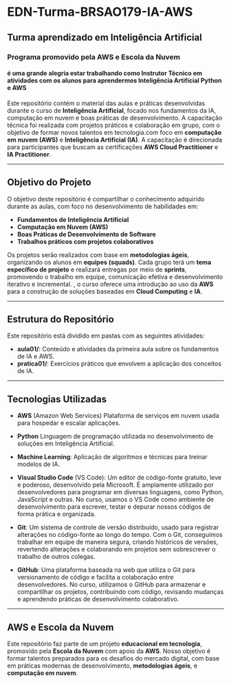# EDN-Turma-BRSAO179-IA-AWS

## Turma aprendizado em Inteligência Artificial

### Programa promovido pela AWS e Escola da Nuvem 

#### é uma grande alegria estar trabalhando como Instrutor Técnico em atividades com os alunos para aprendermos **Inteligência Artificial** **Python** e **AWS**

Este repositório contém o material das aulas e práticas desenvolvidas durante o curso de **Inteligência Artificial**, focado nos fundamentos da IA, computação em nuvem e boas práticas de desenvolvimento. A capacitação técnica foi realizada com projetos práticos e colaboração em grupo, com o objetivo de formar novos talentos em tecnologia.com foco em **computação em nuvem (AWS)** e **Inteligência Artificial (IA)**. A capacitação é direcionada para participantes que buscam as certificações **AWS Cloud Practitioner** e **IA Practitioner**.

---

## Objetivo do Projeto

O objetivo deste repositório é compartilhar o conhecimento adquirido durante as aulas, com foco no desenvolvimento de habilidades em:

- **Fundamentos de Inteligência Artificial**  
- **Computação em Nuvem (AWS)**  
- **Boas Práticas de Desenvolvimento de Software**  
- **Trabalhos práticos com projetos colaborativos**

 Os projetos serão realizados com base em **metodologias ágeis**, organizando os alunos em **equipes (squads)**. Cada grupo terá um **tema específico de projeto** e realizará entregas por meio de **sprints**, promovendo o trabalho em equipe, comunicação efetiva e desenvolvimento iterativo e incremental. 
, o curso oferece uma introdução ao uso da **AWS** para a construção de soluções baseadas em **Cloud Computing** e **IA**.

---
## Estrutura do Repositório

Este repositório está dividido em pastas com as seguintes atividades:

- **aula01/**: Conteúdo e atividades da primeira aula sobre os fundamentos de IA e AWS.
- **pratica01/**: Exercícios práticos que envolvem a aplicação dos conceitos de IA.

---
## Tecnologias Utilizadas

- **AWS** (Amazon Web Services) Plataforma de serviços em nuvem usada para hospedar e escalar aplicações.
  
- **Python** Linguagem de programação utilizada no desenvolvimento de soluções em Inteligência Artificial.
  
- **Machine Learning**: Aplicação de algoritmos e técnicas para treinar modelos de IA.
  
- **Visual Studio Code** (VS Code): Um editor de código-fonte gratuito, leve e poderoso, desenvolvido pela Microsoft. É amplamente utilizado por desenvolvedores para programar em diversas linguagens, como Python, JavaScript e outras. No curso, usamos o VS Code como ambiente de desenvolvimento para escrever, testar e depurar nossos códigos de forma prática e organizada.
 
- **Git**: Um sistema de controle de versão distribuído, usado para registrar alterações no código-fonte ao longo do tempo. Com o Git, conseguimos trabalhar em equipe de maneira segura, criando históricos de versões, revertendo alterações e colaborando em projetos sem sobrescrever o trabalho de outros colegas.

- **GitHub**: Uma plataforma baseada na web que utiliza o Git para versionamento de código e facilita a colaboração entre desenvolvedores. No curso, utilizamos o GitHub para armazenar e compartilhar os projetos, contribuindo com código, revisando mudanças e aprendendo práticas de desenvolvimento colaborativo.
---
AWS e Escola da Nuvem
---

Este repositório faz parte de um projeto **educacional em tecnologia**, promovido pela **Escola da Nuvem** com apoio da **AWS**. Nosso objetivo é formar talentos preparados para os desafios do mercado digital, com base em práticas modernas de desenvolvimento, **metodologias ágeis**, e **computação em nuvem**.
